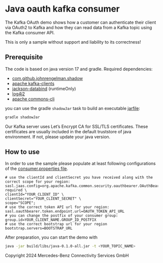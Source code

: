 Java oauth kafka consumer
===================

The Kafka OAuth demo shows how a customer can authenticate their client via OAuth2 to Kafka and how they can read data
from a Kafka topic using the Kafka consumer API.

This is only a sample without support and liability to its correctness!

Prerequisite
------------

The code is based on java version 17 and gradle. Required dependencies:

* [com.github.johnrengelman.shadow](https://github.com/johnrengelman/shadow)
* [apache kafka-clients](https://kafka.apache.org/documentation/)
* [jackson-databind](https://mvnrepository.com/artifact/com.fasterxml.jackson.core/jackson-databind) (runtimeOnly)
* [log4j2](https://logging.apache.org/log4j/2.x/)
* [apache commons-cli](https://commons.apache.org/proper/commons-cli/index.html)

you can use the gradle `shadowJar` task to build an executable [jarfile](build/libs/java-0.1.0-all.jar):

```bash
gradle shadowJar
```


Our Kafka server uses Let’s Encrypt CA for SSL/TLS certificates. These certificates are usually included in the default 
truststore of java environment. If not, please update your java version.


How to use
----------

In order to use the sample please populate at least following configurations of the [consumer.properties file](consumer.properties).

```properties
# use the clientId and clientSecret you have received along with the correct scope for your region:
sasl.jaas.config=org.apache.kafka.common.security.oauthbearer.OAuthBearerLoginModule required \
clientId="YOUR_CLIENT_ID" \
clientSecret="YOUR_CLIENT_SECRET" \
scope="SCOPE";
# use the correct token API url for your region:
sasl.oauthbearer.token.endpoint.url=OAUTH_TOKEN_API_URL
# you can change the postfix of your consumer group:
group.id=YOUR_CLIENT_NAME.GROUP_ID_POSTFIX
# use the correct bootstrap url for your region
bootstrap.servers=BOOTSTRAP_URL
```

After preparation, you can start the demo with

```bash
java -jar build/libs/java-0.1.0-all.jar -t <YOUR_TOPIC_NAME>
```

Copyright 2024 Mercedes-Benz Connectivity Services GmbH
